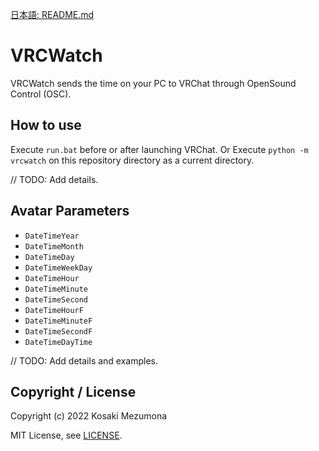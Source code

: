 [日本語: README.md](README.md)

# VRCWatch

VRCWatch sends the time on your PC to VRChat through OpenSound Control (OSC).

## How to use

Execute `run.bat` before or after launching VRChat.
Or Execute `python -m vrcwatch` on this repository directory as a current directory.

// TODO: Add details.

## Avatar Parameters

- `DateTimeYear`
- `DateTimeMonth`
- `DateTimeDay`
- `DateTimeWeekDay`
- `DateTimeHour`
- `DateTimeMinute`
- `DateTimeSecond`
- `DateTimeHourF`
- `DateTimeMinuteF`
- `DateTimeSecondF`
- `DateTimeDayTime`

// TODO: Add details and examples.

## Copyright / License

Copyright (c) 2022 Kosaki Mezumona

MIT License, see [LICENSE](LICENSE).
